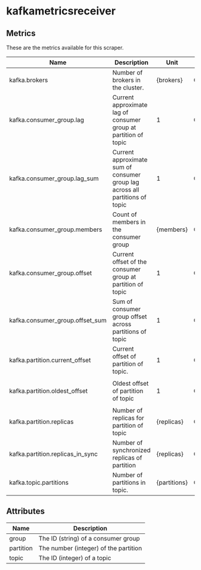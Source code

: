 [comment]: <> (Code generated by mdatagen. DO NOT EDIT.)

# kafkametricsreceiver

## Metrics

These are the metrics available for this scraper.

| Name | Description | Unit | Type | Attributes |
| ---- | ----------- | ---- | ---- | ---------- |
| kafka.brokers | Number of brokers in the cluster. | {brokers} | Gauge(Int) | <ul> </ul> |
| kafka.consumer_group.lag | Current approximate lag of consumer group at partition of topic | 1 | Gauge(Int) | <ul> <li>group</li> <li>topic</li> <li>partition</li> </ul> |
| kafka.consumer_group.lag_sum | Current approximate sum of consumer group lag across all partitions of topic | 1 | Gauge(Int) | <ul> <li>group</li> <li>topic</li> </ul> |
| kafka.consumer_group.members | Count of members in the consumer group | {members} | Gauge(Int) | <ul> <li>group</li> </ul> |
| kafka.consumer_group.offset | Current offset of the consumer group at partition of topic | 1 | Gauge(Int) | <ul> <li>group</li> <li>topic</li> <li>partition</li> </ul> |
| kafka.consumer_group.offset_sum | Sum of consumer group offset across partitions of topic | 1 | Gauge(Int) | <ul> <li>group</li> <li>topic</li> </ul> |
| kafka.partition.current_offset | Current offset of partition of topic. | 1 | Gauge(Int) | <ul> <li>topic</li> <li>partition</li> </ul> |
| kafka.partition.oldest_offset | Oldest offset of partition of topic | 1 | Gauge(Int) | <ul> <li>topic</li> <li>partition</li> </ul> |
| kafka.partition.replicas | Number of replicas for partition of topic | {replicas} | Gauge(Int) | <ul> <li>topic</li> <li>partition</li> </ul> |
| kafka.partition.replicas_in_sync | Number of synchronized replicas of partition | {replicas} | Gauge(Int) | <ul> <li>topic</li> <li>partition</li> </ul> |
| kafka.topic.partitions | Number of partitions in topic. | {partitions} | Gauge(Int) | <ul> <li>topic</li> </ul> |

## Attributes

| Name | Description |
| ---- | ----------- |
| group | The ID (string) of a consumer group |
| partition | The number (integer) of the partition |
| topic | The ID (integer) of a topic |

